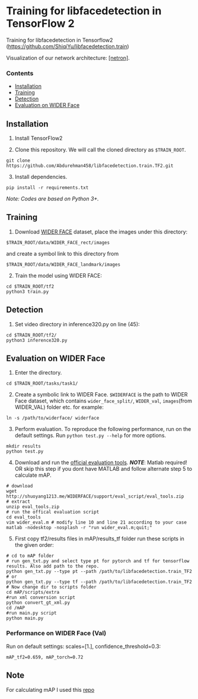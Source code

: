 # Training for libfacedetection in TensorFlow 2

Training for libfacedetection in Tensorflow2 (https://github.com/ShiqiYu/libfacedetection.train)

Visualization of our network architecture: [[netron]](https://netron.app/?url=https://raw.githubusercontent.com/ShiqiYu/libfacedetection.train/master/tasks/task1/onnx/YuFaceDetectNet.onnx).


### Contents
- [Installation](#installation)
- [Training](#training)
- [Detection](#detection)
- [Evaluation on WIDER Face](#evaluation-on-wider-face)


## Installation
1. Install TensorFlow2

2. Clone this repository. We will call the cloned directory as `$TRAIN_ROOT`.
```Shell
git clone https://github.com/Abdurehman458/libfacedetection.train.TF2.git
```

3. Install dependencies.
```shell
pip install -r requirements.txt
```

_Note: Codes are based on Python 3+._

## Training
1. Download [WIDER FACE](http://mmlab.ie.cuhk.edu.hk/projects/WIDERFace/index.html) dataset, place the images under this directory:
  ```Shell
  $TRAIN_ROOT/data/WIDER_FACE_rect/images
  ```
  and create a symbol link to this directory from  
  ```Shell
  $TRAIN_ROOT/data/WIDER_FACE_landmark/images
  ```
2. Train the model using WIDER FACE:
  ```Shell
  cd $TRAIN_ROOT/tf2
  python3 train.py
  ```

## Detection
1. Set video directory in inference320.py on line (45):
```Shell
cd $TRAIN_ROOT/tf2/
python3 inference320.py 
```

## Evaluation on WIDER Face
1. Enter the directory.
```shell
cd $TRAIN_ROOT/tasks/task1/
```

2. Create a symbolic link to WIDER Face. `$WIDERFACE` is the path to WIDER Face dataset, which contains `wider_face_split/`, `WIDER_val`, `images`(from WIDER_VAL) folder  etc. for example:
```shell
ln -s /path/to/widerface/ widerface
```

3. Perform evaluation. To reproduce the following performance, run on the default settings. Run `python test.py --help` for more options.
```shell
mkdir results
python test.py
```

4. Download and run the [official evaluation tools](http://shuoyang1213.me/WIDERFACE/support/eval_script/eval_tools.zip). ***NOTE***: Matlab required! OR skip this step if you dont have MATLAB and follow alternate step 5 to calculate mAP. 
```shell
# download
wget http://shuoyang1213.me/WIDERFACE/support/eval_script/eval_tools.zip
# extract
unzip eval_tools.zip
# run the offical evaluation script
cd eval_tools
vim wider_eval.m # modify line 10 and line 21 according to your case
matlab -nodesktop -nosplash -r "run wider_eval.m;quit;"
```

5. First copy tf2/results files in mAP/results_tf folder run these scripts in the given order:
```shell
# cd to mAP folder
# run gen_txt.py and select type pt for pytorch and tf for tensorflow results. Also add path to the repo.
python gen_txt.py --type pt --path /path/to/libfacedetection.train_TF2
# or
python gen_txt.py --type tf --path /path/to/libfacedetection.train_TF2
# Now change dir to scripts folder
cd mAP/scripts/extra
#run xml conversion script
python convert_gt_xml.py
cd /mAP
#run main.py script
python main.py
```
### Performance on WIDER Face (Val)
Run on default settings: scales=[1.], confidence_threshold=0.3:
```
mAP_tf2=0.659, mAP_torch=0.72
```

## Note
For calculating mAP I used this [repo](https://github.com/Cartucho/mAP)
